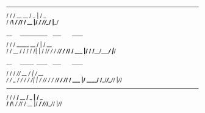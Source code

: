    __   ________  ___   ___ 
  / /  / __  __ \/ _ | / _ \
 / /___\ \/ /_/ / __ |/ ___/
/________/\______/ |___/    

    __   __________  ___    ____ 
   / /  / _____ __ \/   |  / __ \
  / /   \__ \/ / / / /| | / /_/ /
 / /______/ / /_/ / ___ |/ ____/ 
/__________/\______/  |___/      

    __   _____ ____  ___    ____ 
   / /  / ___// __ \/   |  / __ \
  / /   \__ \/ / / / /| | / /_/ /
 / /______/ / /_/ / ___ |/ ____/ 
/_____/____/\____/_/  |_/_/      

   __   ________  ___   ___ 
  / /  / __/ __ \/ _ | / _ \
 / /___\ \/ /_/ / __ |/ ___/
/____/___/\____/_/ |_/_/    